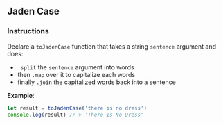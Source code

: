 ## Jaden Case

### Instructions

Declare a `toJadenCase` function that takes a string `sentence` argument and
does:

- `.split` the `sentence` argument into words
- then `.map` over it to capitalize each words
- finally `.join` the capitalized words back into a sentence

**Example**:

```js
let result = toJadenCase('there is no dress')
console.log(result) // > 'There Is No Dress'
```

